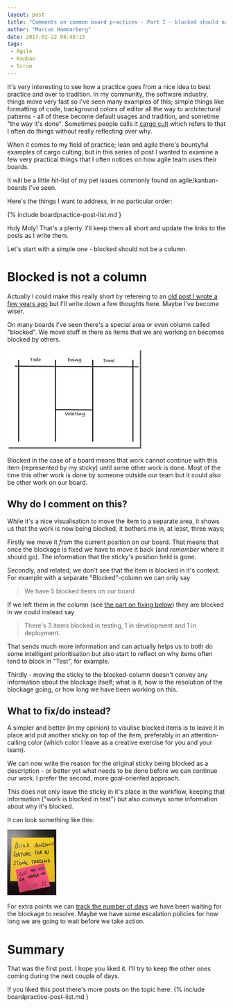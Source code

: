 ```yaml
---
layout: post
title: "Comments on common board practices - Part I - blocked should not be a column"
author: "Marcus Hammarberg"
date: 2017-02-22 08:48:13
tags:
 - Agile
 - Kanban
 - Scrum
---
```


It's very interesting to see how a practice goes from a nice idea to best practice and over to tradition. In my community, the software industry, things move very fast so I've seen many examples of this; simple things like formatting of code, background colors of editor all the way to architectural patterns - all of these become default usages and tradition, and sometime "the way it's done". Sometimes people calls it [cargo cult](https://en.wikipedia.org/wiki/Cargo_cult) which refers to that I often do things without really reflecting over why.

When it comes to my field of practice; lean and agile there's bountyful examples of cargo culting, but in this series of post I wanted to examine a few very practical things that I often notices on how agile team uses their boards. 

It will be a little hit-list of my pet issues commonly found on agile/kanban-boards I've seen.

<a name='more'></a>

Here's the things I want to address, in no particular order:

{% include boardpractice-post-list.md }

Holy Moly! That's a plenty. I'll keep them all short and update the links to the posts as I write them. 

Let's start with a simple one - blocked should not be a column. 

# Blocked is not a column

Actually I could make this really short by refereing to an [old post I wrote a few years ago](http://www.marcusoft.net/2014/05/waiting-should-be-note-and-not-column.html) but I'll write down a few thoughts here. Maybe I've become wiser. 

On many boards I've seen there's a special area or even column called "blocked". We move stuff in there as items that we are working on becomes blocked by others.

![A board with a blocked area](/img/boardWithBlockedColumn.png)

Blocked in the case of a board means that work cannot continue with this item (represented by my sticky) until some other work is done. Most of the time this other work is done by someone outside our team but it could also be other work on our board. 

## Why do I comment on this?

While it's a nice visualisation to move the item to a separate area, it shows us that the work is now being blocked, it bothers me in, at least, three ways;

Firstly we move it *from* the current position on our board. That means that once the blockage is fixed we have to move it back (and *remember* where it should go). The information that the sticky's position held is gone. 

Secondly, and related, we don't see that the item is blocked in it's context. For example with a separate "Blocked"-column we can only say 

> We have 5 blocked items on our board 

If we left them in the column (see [the part on fixing below](http://www.marcusoft.net/2017/02/comments-on-board-practices.html#what-to-fixdo-instead)) they are blocked in we could instead say 

>There's 3 items blocked in testing, 1 in development and 1 in deployment.

That sends much more information and can actually helps us to both do some intelligent prioritisation but also start to reflect on why items often tend to block in "Test", for example.

Thirdly - moving the sticky to the blocked-column doesn't convey any information about the blockage itself; what is it, how is the resolution of the blockage going, or how long we have been working on this. 

## What to fix/do instead?

A simpler and better (in my opinion) to visulise blocked items is to leave it in place and put another sticky on top of the item, preferably in an attention-calling color (which color I leave as a creative exercise for you and your team). 

We can now write the reason for the original sticky being blocked as a description - or better yet what needs to be done before we can continue our work. I prefer the second, more goal-oriented approach. 

This does not only leave the sticky in it's place in the workflow, keeping that information ("work is blocked in test") but also conveys some information about why it's blocked. 

It can look something like this: 

![A sticky with a blocker](/img/stickyWithBlocker.jpg) 

For extra points we can [track the number of days](http://www.marcusoft.net/2017/02/visualizing-scope-creep.html) we have been waiting for the blockage to resolve. Maybe we have some escalation policies for how long we are going to wait before we take action. 

# Summary

That was the first post. I hope you liked it. I'll try to keep the other ones coming during the next couple of days. 

If you liked this post there's more posts on the topic here:
{% include boardpractice-post-list.md }